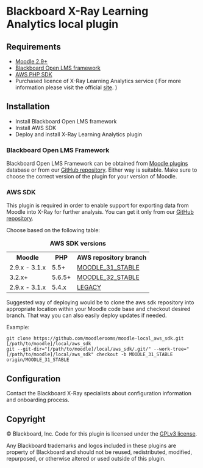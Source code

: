 # Blackboard X-Ray Learning Analytics local plugin

## Requirements

* [Moodle 2.9+][moodle-29]
* [Blackboard Open LMS framework][mr-framework-github]
* [AWS PHP SDK][mr-aws-sdk]
* Purchased licence of X-Ray Learning Analytics service ( For more information please visit the official [site][xray-site]. ) 

## Installation

* Install Blackboard Open LMS framework
* Install AWS SDK
* Deploy and install X-Ray Learning Analytics plugin

### Blackboard Open LMS Framework

Blackboard Open LMS Framework can be obtained from [Moodle plugins][mr-framework-moodle] database or from our [GitHub repository][mr-framework-github]. Either way is suitable. Make sure to choose the correct version of the plugin for your version of Moodle.

### AWS SDK

This plugin is required in order to enable support for exporting data from Moodle into X-Ray for further analysis. You can get it only from our [GitHub repository][mr-aws-sdk].

Choose based on the following table:

<table id="aws_sdk_table">
  <caption><strong>AWS SDK versions</strong></caption>
  <tr>
    <th>Moodle</th>
    <th>PHP</th>
    <th>AWS repository branch</th>
  </tr>
  <tr>
    <td>2.9.x - 3.1.x</td>
    <td>5.5+</td>
    <td><a href="https://github.com/moodlerooms/moodle-local_aws_sdk/tree/MOODLE_31_STABLE">MOODLE_31_STABLE</a></td>
  </tr>
  <tr>
    <td>3.2.x+</td>
    <td>5.6.5+</td>
    <td><a href="https://github.com/moodlerooms/moodle-local_aws_sdk/tree/MOODLE_32_STABLE">MOODLE_32_STABLE</a></td>
  </tr>
  <tr>
    <td>2.9.x - 3.1.x</td>
    <td>5.4.x</td>
    <td><a href="https://github.com/moodlerooms/moodle-local_aws_sdk/tree/LEGACY">LEGACY</a></td>
  </tr>
</table>

Suggested way of deploying would be to clone the aws sdk repository into appropriate location within your Moodle code base and checkout desired branch. That way you can also easily deploy updates if needed.

Example:

    git clone https://github.com/moodlerooms/moodle-local_aws_sdk.git [/path/to/moodle]/local/aws_sdk
    git --git-dir="[/path/to/moodle]/local/aws_sdk/.git/" --work-tree="[/path/to/moodle]/local/aws_sdk" checkout -b MOODLE_31_STABLE origin/MOODLE_31_STABLE

## Configuration

Contact the Blackboard X-Ray specialists about configuration information and onboarding process.

## Copyright

&copy; Blackboard, Inc.  Code for this plugin is licensed under the [GPLv3 license][GPLv3].

Any Blackboard trademarks and logos included in these plugins are property of Blackboard and should not be reused, redistributed, modified, repurposed, or otherwise altered or used outside of this plugin.

[xray-site]: http://www.blackboard.com/education-analytics/xray-learning-analytics.aspx "X-Ray Analytics"
[moodle-29]: https://docs.moodle.org/dev/Moodle_2.9_release_notes "Moodle 2.9 Release Notes"
[mr-framework-github]: https://github.com/blackboard-open-source/moodle-local_mr "Blackboard Open LMS Framework"
[mr-framework-moodle]: https://moodle.org/plugins/view.php?plugin=local_mr "Blackboard Open LMS Framework"
[mr-aws-sdk]: https://github.com/blackboard-open-source/moodle-local_aws_sdk "AWS SDK"
[mr-aws-sdk-31-branch]: https://github.com/blackboard-open-source/moodle-local_aws_sdk/tree/MOODLE_31_STABLE "3.1 SDK"
[mr-aws-sdk-32-branch]: https://github.com/blackboard-open-source/moodle-local_aws_sdk/tree/MOODLE_32_STABLE "3.2 SDK"
[mr-aws-sdk-legacy-branch]: https://github.com/blackboard-open-source/moodle-local_aws_sdk/tree/LEGACY "Legacy SDK"
[GPLv3]: http://www.gnu.org/licenses/gpl-3.0.html "GNU General Public License"
